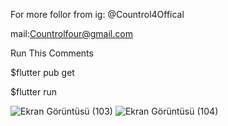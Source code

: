 For more follor from ig: @Countrol4Offical

mail:Countrolfour@gmail.com

Run This Comments

$flutter pub get

$flutter run

![Ekran Görüntüsü (103)](https://user-images.githubusercontent.com/47148545/143957495-0be502cb-c658-41ef-881a-40c728b00733.png)
![Ekran Görüntüsü (104)](https://user-images.githubusercontent.com/47148545/143957502-6fb8d216-836c-4c38-93de-ae1bdc9a620a.png)

